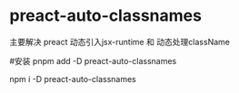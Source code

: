 # preact-auto-classnames

主要解决 preact 动态引入jsx-runtime 和 动态处理className

#安装
pnpm add -D preact-auto-classnames

npm i -D preact-auto-classnames


